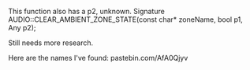 This function also has a p2, unknown. Signature AUDIO::CLEAR_AMBIENT_ZONE_STATE(const char* zoneName, bool p1, Any p2);

Still needs more research. 

Here are the names I've found: pastebin.com/AfA0Qjyv